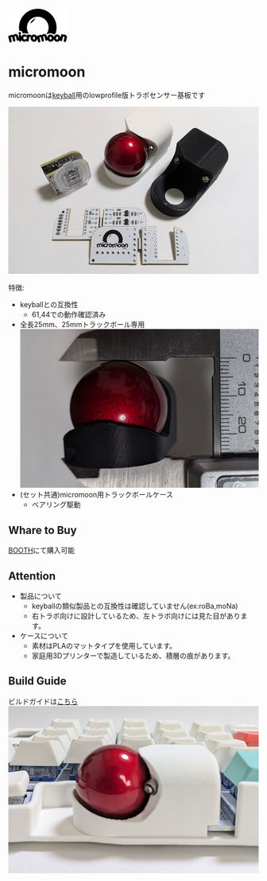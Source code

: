 ![alt text](resource/logo.svg)
# micromoon
micromoonは[keyball](https://github.com/Yowkees/keyball/)用のlowprofile版トラボセンサー基板です

![alt text](resource/about.png)



特徴:

+ keyballとの互換性
  + 61,44での動作確認済み
+ 全長25mm、25mmトラックボール専用
    ![alt text](resource/about3.png)
+ (セット共通)micromoon用トラックボールケース
  + ベアリング駆動

## Whare to Buy

[BOOTH](https://subquest.booth.pm/items/6456795)にて購入可能

## Attention

+ 製品について
  + keyballの類似製品との互換性は確認していません(ex:roBa,moNa)
  + 右トラボ向けに設計しているため、左トラボ向けには見た目があります。
+ ケースについて
  + 素材はPLAのマットタイプを使用しています。
  + 家庭用3Dプリンターで製造しているため、積層の痕があります。

## Build Guide

ビルドガイドは[こちら](https://github.com/tsuruno/micromoon/buildguide/buildguide.md)
![alt text](resource/about2.png)